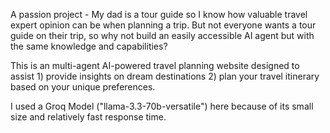 A passion project - My dad is a tour guide so I know how valuable travel expert opinion can be when planning a trip. But not everyone wants a tour guide on their trip, so why not build an easily accessible AI agent but with the same knowledge and capabilities?

This is an multi-agent AI-powered travel planning website designed to assist 1) provide insights on dream destinations 2) plan your travel itinerary based on your unique preferences.

I used a Groq Model ("llama-3.3-70b-versatile") here because of its small size and relatively fast response time.